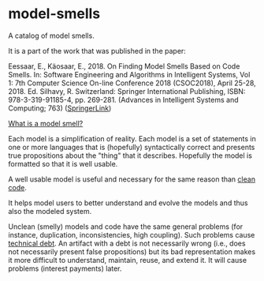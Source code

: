 # model-smells

A catalog of model smells.

It is a part of the work that was published in the paper:

Eessaar, E., Käosaar, E., 2018. On Finding Model Smells Based on Code Smells. In: Software Engineering and Algorithms in Intelligent Systems, Vol 1: 7th Computer Science On-line Conference 2018 (CSOC2018), April 25-28, 2018. Ed. Silhavy, R. Switzerland: Springer International Publishing, ISBN: 978-3-319-91185-4, pp. 269-281. (Advances in Intelligent Systems and Computing; 763) ([SpringerLink](https://link.springer.com/chapter/10.1007/978-3-319-91186-1_28))

[What is a model smell?](http://wiki.c2.com/?ModelSmell)

Each model is a simplification of reality. Each model is a set of statements in one or more languages that is (hopefully) syntactically correct and presents true propositions about the "thing" that it describes. Hopefully the model is formatted so that it is well usable.

A well usable model is useful and necessary for the same reason than [clean code](https://www.pluralsight.com/blog/software-development/7-reasons-clean-code-matters).

It helps model users to better understand and evolve the models and thus also the modeled system.

Unclean (smelly) models and code have the same general problems (for instance, duplication, inconsistencies, high coupling).
Such problems cause [technical debt](https://martinfowler.com/bliki/TechnicalDebt.html). An artifact with a debt is not necessarily wrong (i.e., does not necessarily present false propositions) but its bad representation makes it more difficult to understand, maintain, reuse, and extend it. It will cause problems (interest payments) later.
